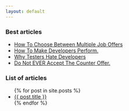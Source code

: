 ```yaml
---
layout: default
---
```

### Best articles
<ul class="posts-list">
    <li>
        <a target="_blank" href="/How-To-Choose-Between-Multiple-Job-Offers">How To Choose Between Multiple Job Offers</a>
    </li>
    <li>
        <a target="_blank" href="/How-To-Make-Developers-Perform">How To Make Developers Perform.</a>
    </li>
    <li>
        <a target="_blank" href="/Why-Testers-Hate-Developers">Why Testers Hate Developers</a>
    </li>
    <li>
        <a target="_blank" href="/Do-Not-Ever-Accept-Counter-Offer">Do Not EVER Accept The Counter Offer.</a>
    </li>
</ul>

### List of articles
<ul class="posts-list">
  {% for post in site.posts %}
    <li>
      <a href="{{ post.url }}">{{ post.title }}</a>
    </li>
  {% endfor %}
</ul>
